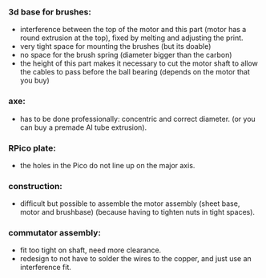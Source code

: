 ### 3d base for brushes:

- interference between the top of the motor and this part (motor has a round extrusion at the top), fixed by melting and adjusting the print.
- very tight space for mounting the brushes (but its doable)
- no space for the brush spring (diameter bigger than the carbon)
- the height of this part makes it necessary to cut the motor shaft to allow the cables to pass before the ball bearing (depends on the motor that you buy)

### axe:

- has to be done professionally: concentric and correct diameter. (or you can buy a premade Al tube extrusion).

### RPico plate:

- the holes in the Pico do not line up on the major axis.

### construction:

- difficult but possible to assemble the motor assembly (sheet base, motor and brushbase) (because having to tighten nuts in tight spaces).

### commutator assembly:

- fit too tight on shaft, need more clearance.
- redesign to not have to solder the wires to the copper, and just use an interference fit.
